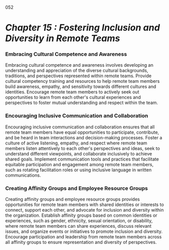 052

# ***Chapter 15 : Fostering Inclusion and Diversity in Remote Teams***



### **Embracing Cultural Competence and Awareness**

Embracing cultural competence and awareness involves developing an understanding and appreciation of the diverse cultural backgrounds, traditions, and perspectives represented within remote teams. Provide cultural competency training and resources to help remote team members build awareness, empathy, and sensitivity towards different cultures and identities. Encourage remote team members to actively seek out opportunities to learn from each other's cultural experiences and perspectives to foster mutual understanding and respect within the team.

### **Encouraging Inclusive Communication and Collaboration**

Encouraging inclusive communication and collaboration ensures that all remote team members have equal opportunities to participate, contribute, and be heard in team interactions and decision-making processes. Foster a culture of active listening, empathy, and respect where remote team members listen attentively to each other's perspectives and ideas, seek to understand different viewpoints, and collaborate inclusively to achieve shared goals. Implement communication tools and practices that facilitate equitable participation and engagement among remote team members, such as rotating facilitation roles or using inclusive language in written communications.

### **Creating Affinity Groups and Employee Resource Groups**

Creating affinity groups and employee resource groups provides opportunities for remote team members with shared identities or interests to connect, support each other, and advocate for inclusion and diversity within the organization. Establish affinity groups based on common identities or experiences, such as gender, ethnicity, sexual orientation, or disability, where remote team members can share experiences, discuss relevant issues, and organize events or initiatives to promote inclusion and diversity. Encourage participation and leadership from remote team members across all affinity groups to ensure representation and diversity of perspectives.

